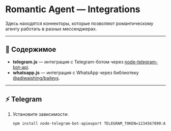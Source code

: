 # Romantic Agent — Integrations

Здесь находятся коннекторы, которые позволяют романтическому агенту работать в разных мессенджерах.

---

## 📂 Содержимое

- **telegram.js** — интеграция с Telegram-ботом через [node-telegram-bot-api](https://www.npmjs.com/package/node-telegram-bot-api).  
- **whatsapp.js** — интеграция с WhatsApp через библиотеку [@adiwajshing/baileys](https://www.npmjs.com/package/@adiwajshing/baileys).  

---

## ⚡ Telegram

1. Установите зависимости:
   ```bash
   npm install node-telegram-bot-apiexport TELEGRAM_TOKEN=1234567890:ABCDEF...